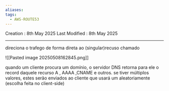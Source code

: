 ```yaml
---
aliases: 
tags:
  - AWS-ROUTE53
---
```

Creation : 8th May 2025
Last Modified : 8th May 2025
___

direciona o trafego de forma direta ao (singular)recuso chamado

![[Pasted image 20250508162845.png]]

quando um cliente procura um domínio, o servidor DNS retorna para ele o record daquele recurso A , AAAA ,CNAME e outros. se tiver múltiplos valores, estes serão enviados ao cliente que usará um aleatoriamente (escolha feita no client-side)